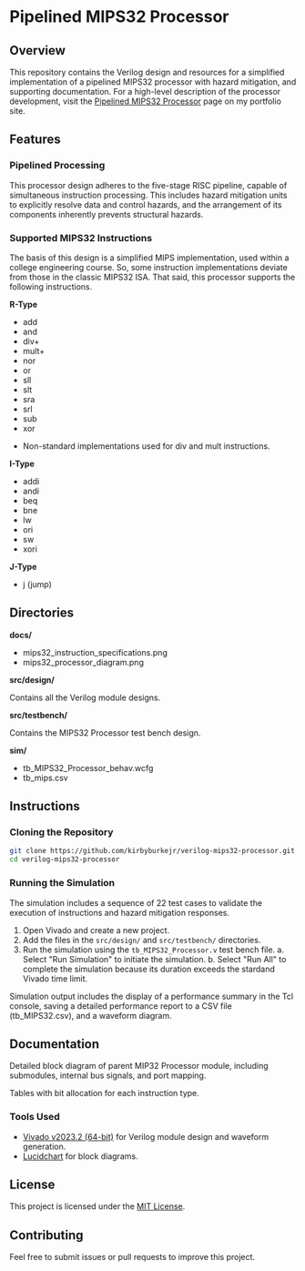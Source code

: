 # Pipelined MIPS32 Processor

## Overview

This repository contains the Verilog design and resources for a simplified implementation of a pipelined MIPS32 processor with hazard mitigation, and supporting documentation. For a high-level description of the processor development, visit the [Pipelined MIPS32 Processor](https://kirbyburkejr.com/projects/verilog-mips32-processor) page on my portfolio site.

## Features

### Pipelined Processing

This processor design adheres to the five-stage RISC pipeline, capable of simultaneous instruction processing. This includes hazard mitigation units to explicitly resolve data and control hazards, and the arrangement of its components inherently prevents structural hazards.

### Supported MIPS32 Instructions

The basis of this design is a simplified MIPS implementation, used within a college engineering course. So, some instruction implementations deviate from those in the classic MIPS32 ISA. That said, this processor supports the following instructions.

**R-Type**

- add
- and
- div+
- mult+
- nor
- or
- sll
- slt
- sra
- srl
- sub
- xor

+ Non-standard implementations used for div and mult instructions.

**I-Type**

- addi
- andi
- beq
- bne
- lw
- ori
- sw
- xori

**J-Type**

- j (jump)

## Directories

**docs/**

- mips32_instruction_specifications.png
- mips32_processor_diagram.png

**src/design/**

Contains all the Verilog module designs.

**src/testbench/**

Contains the MIPS32 Processor test bench design.

**sim/**

- tb_MIPS32_Processor_behav.wcfg
- tb_mips.csv

## Instructions

### Cloning the Repository

```bash
git clone https://github.com/kirbyburkejr/verilog-mips32-processor.git
cd verilog-mips32-processor
```

### Running the Simulation

The simulation includes a sequence of 22 test cases to validate the execution of instructions and hazard mitigation responses.

1. Open Vivado and create a new project.
2. Add the files in the `src/design/` and `src/testbench/` directories.
3. Run the simulation using the `tb_MIPS32_Processor.v` test bench file.
 a. Select "Run Simulation" to initiate the simulation.
 b. Select "Run All" to complete the simulation because its duration exceeds the stardand Vivado time limit.

Simulation output includes the display of a performance summary in the Tcl console, saving a detailed performance report to a CSV file (tb_MIPS32.csv), and a waveform diagram.

## Documentation

Detailed block diagram of parent MIP32 Processor module, including submodules, internal bus signals, and port mapping.

Tables with bit allocation for each instruction type.

### Tools Used

- [Vivado v2023.2 (64-bit)](https://www.xilinx.com/support/download/index.html/content/xilinx/en/downloadNav/vivado-design-tools/2023-2.html) for Verilog module design and waveform generation.
- [Lucidchart](https://www.lucidchart.com/pages/) for block diagrams.

## License

This project is licensed under the [MIT License](LICENSE).

## Contributing

Feel free to submit issues or pull requests to improve this project.
